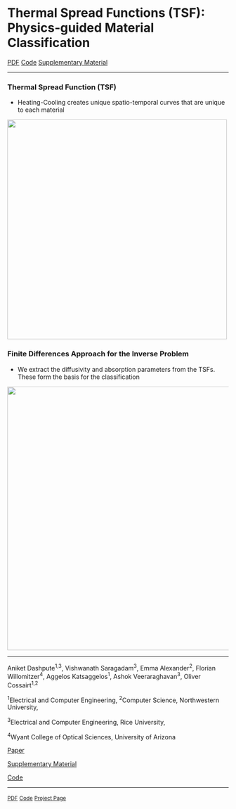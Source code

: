 # Thermal Spread Functions (TSF): Physics-guided Material Classification

<div class="btn-group btn-group-lg">
  <a href="https://openaccess.thecvf.com/content/CVPR2023/papers/Dashpute_Thermal_Spread_Functions_TSF_Physics-Guided_Material_Classification_CVPR_2023_paper.pdf" class="btn btn-primary" role="button" target="_blank">PDF</a>
  <a href="https://github.com/aniketdashpute/TSF" class="btn btn-primary" role="button" target="_blank">Code</a>
  <a href="https://openaccess.thecvf.com/content/CVPR2023/supplemental/Dashpute_Thermal_Spread_Functions_CVPR_2023_supplemental.pdf" class="btn btn-primary" role="button" target="_blank" >Supplementary Material</a>
</div>

------------------------------

### Thermal Spread Function (TSF)

- Heating-Cooling creates unique spatio-temporal curves that are unique to each material

<p float="middle">
  <img src="https://github.com/aniketdashpute/TSF/assets/52461513/041d3de1-faf4-4059-8aca-8082ad814138" width = 500/>
</p>

### Finite Differences Approach for the Inverse Problem

- We extract the diffusivity and absorption parameters from the TSFs. These form the basis for the classification

<p float="middle">
  <img src="https://github.com/aniketdashpute/TSF/assets/52461513/5b42c069-efa1-4bbd-a591-afbd5905c609" width = 600/>
</p>

------------------------------

Aniket Dashpute<sup>1,3</sup>, Vishwanath Saragadam<sup>3</sup>, Emma Alexander<sup>2</sup>, Florian Willomitzer<sup>4</sup>, Aggelos Katsaggelos<sup>1</sup>, Ashok Veeraraghavan<sup>3</sup>, Oliver Cossairt<sup>1,2</sup>

<sup>1</sup>Electrical and Computer Engineering, <sup>2</sup>Computer Science, Northwestern University,

<sup>3</sup>Electrical and Computer Engineering, Rice University,

<sup>4</sup>Wyant College of Optical Sciences, University of Arizona


[Paper](https://openaccess.thecvf.com/content/CVPR2023/papers/Dashpute_Thermal_Spread_Functions_TSF_Physics-Guided_Material_Classification_CVPR_2023_paper.pdf)

[Supplementary Material](https://openaccess.thecvf.com/content/CVPR2023/supplemental/Dashpute_Thermal_Spread_Functions_CVPR_2023_supplemental.pdf)

[Code](https://github.com/aniketdashpute/TSF)

------------------------------

<div class="links">
      <a href="https://openaccess.thecvf.com/content/CVPR2023/papers/Dashpute_Thermal_Spread_Functions_TSF_Physics-Guided_Material_Classification_CVPR_2023_paper.pdf" class="btn btn-lg z-depth-0" role="button" target="_blank" style="font-size:12px;">PDF</a>
      <a href="https://github.com/aniketdashpute/TSF" class="btn btn-lg" role="button" target="_blank" style="font-size:12px;">Code</a>
      <a href="https://aniketdashpute.github.io/TSF/" class="btn btn-lg" role="button" target="_blank" style="font-size:12px;">Project Page</a>
</div>

